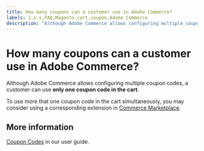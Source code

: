 ```yaml
---
title: How many coupons can a customer use in Adobe Commerce?
labels: 2.x.x,FAQ,Magento,cart,coupon,Adobe Commerce
description: "Although Adobe Commerce allows configuring multiple coupon codes, a customer can use **only one coupon code in the cart**."
---
```


# How many coupons can a customer use in Adobe Commerce?

Although Adobe Commerce allows configuring multiple coupon codes, a customer can use **only one coupon code in the cart**.

To use more that one coupon code in the cart simultaneously, you may consider using a corresponding extension in [Commerce Marketplace](https://marketplace.magento.com/).

## More information

 [Coupon Codes](http://docs.magento.com/m2/ce/user_guide/marketing/price-rules-cart-coupon.html) in our user guide. 